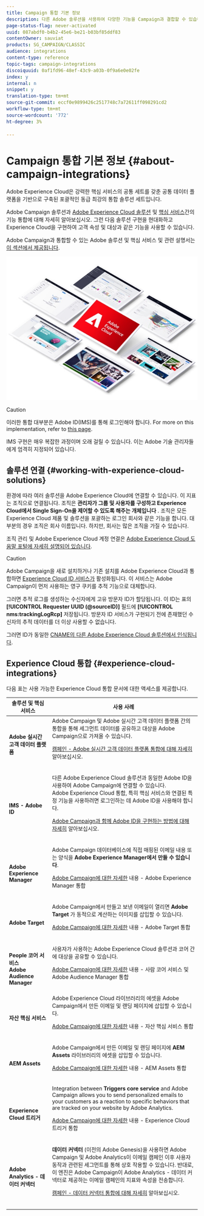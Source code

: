```yaml
---
title: Campaign 통합 기본 정보
description: 다른 Adobe 솔루션을 사용하여 다양한 기능을 Campaign과 결합할 수 있습니다.
page-status-flag: never-activated
uuid: 087abdf0-b4b2-45e6-be21-b03bf85ddf83
contentOwner: sauviat
products: SG_CAMPAIGN/CLASSIC
audience: integrations
content-type: reference
topic-tags: campaign-integrations
discoiquuid: 0af1fd96-48ef-43c9-a03b-0f9a6e0e02fe
index: y
internal: n
snippet: y
translation-type: tm+mt
source-git-commit: eccf0e9899426c2517748c7a72611ff098291cd2
workflow-type: tm+mt
source-wordcount: '772'
ht-degree: 3%

---
```



# Campaign 통합 기본 정보 {#about-campaign-integrations}

Adobe Experience Cloud은 강력한 핵심 서비스의 공통 세트를 갖춘 공통 데이터 플랫폼을 기반으로 구축된 포괄적인 동급 최강의 통합 솔루션 세트입니다.

Adobe Campaign 솔루션과 [Adobe Experience Cloud 솔루션](https://docs.adobe.com/content/help/en/core-services/interface/marketing-cloud-integrations.html) 및 [핵심 서비스](https://docs.adobe.com/content/help/en/core-services/interface/about-core-services/core-services.html)간의 기능 통합에 대해 자세히 알아보십시오. 그런 다음 솔루션 구현을 현대화하고 Experience Cloud을 구현하여 고객 속성 및 대상과 같은 기능을 사용할 수 있습니다.

Adobe Campaign과 통합할 수 있는 Adobe 솔루션 및 핵심 서비스 및 관련 설명서는 [이 섹션에서 제공됩니다](#experience-cloud-integrations).

![](assets/ExCloud-solutions.png)


>[!CAUTION]
>
>이러한 통합 대부분은 Adobe ID(IMS)를 통해 로그인해야 합니다. For more on this implementation, refer to [this page](../../integrations/using/about-adobe-id.md).
>
>IMS 구현은 매우 복잡한 과정이며 오래 걸릴 수 있습니다. 이는 Adobe 기술 관리자들에게 엄격히 지정되어 있습니다.

## 솔루션 연결 {#working-with-experience-cloud-solutions}

환경에 따라 여러 솔루션을 Adobe Experience Cloud에 연결할 수 있습니다. 이 지표는 조직으로 연결됩니다. 조직은 **관리자가 그룹 및 사용자를 구성하고 Experience Cloud에서 Single Sign-On을 제어할 수 있도록 해주는 개체입니다** . 조직은 모든 Experience Cloud 제품 및 솔루션을 포괄하는 로그인 회사와 같은 기능을 합니다. 대부분의 경우 조직은 회사 이름입니다. 하지만, 회사는 많은 조직을 가질 수 있습니다.

조직 관리 및 Adobe Experience Cloud 계정 연결은 [Adobe Experience Cloud 도움말 포털에 자세히 설명되어 있습니다](https://docs.adobe.com/content/help/en/core-services/interface/manage-users-and-products/organizations.html).

>[!CAUTION]
>
>Adobe Campaign을 새로 설치하거나 기존 설치를 Adobe Experience Cloud과 통합하면 [Experience Cloud ID 서비스가](https://docs.adobe.com/content/help/en/id-service/using/home.html) 활성화됩니다. 이 서비스는 Adobe Campaign이 먼저 사용하는 영구 쿠키를 추적 기능으로 대체합니다.
>
>그러면 추적 로그를 생성하는 수신자에게 고유 방문자 ID가 할당됩니다. 이 ID는 표의 **[!UICONTROL Requester UUID (@sourceID)]** 필드에 **[!UICONTROL nms:trackingLogRcp]** 저장됩니다. 방문자 ID 서비스가 구현되기 전에 존재했던 수신자의 추적 데이터를 더 이상 사용할 수 없습니다.
>
>그러면 ID가 동일한 [CNAME의 다른 Adobe Experience Cloud 솔루션에서 인식됩니다](https://docs.adobe.com/content/help/en/id-service/using/reference/analytics-reference/cname.html).

## Experience Cloud 통합 {#experience-cloud-integrations}

다음 표는 사용 가능한 Experience Cloud 통합 문서에 대한 액세스를 제공합니다.

<table> 
 <thead> 
  <tr> 
   <th> 솔루션 및 핵심 서비스<br /> </th> 
   <th> 사용 사례<br /> </th> 
  </tr> 
 </thead> 
 <tbody> 
  <tr> 
   <td> <strong>Adobe 실시간 고객 데이터 플랫폼</strong><br /> </td> 
   <td> Adobe Campaign 및 Adobe 실시간 고객 데이터 플랫폼 간의 통합을 통해 세그먼트 데이터를 공유하고 대상을 Adobe Campaign으로 가져올 수 있습니다.<br /> <p><a href="https://docs.adobe.com/content/help/en/experience-platform/rtcdp/destinations/destinations-cat/adobe-destinations/adobe-campaign-destination.html">캠페인 - Adobe 실시간 고객 데이터 플랫폼 통합에 대해 자세히</a> 알아보십시오.</p><br /> </td> 
  </tr> 
  <tr> 
   <td> <strong>IMS - Adobe ID</strong><br /> </td> 
   <td> 다른 Adobe Experience Cloud 솔루션과 동일한 Adobe ID을 사용하여 Adobe Campaign에 연결할 수 있습니다.<br /> Adobe Experience Cloud 통합, 특히 핵심 서비스와 연결된 특정 기능을 사용하려면 로그인하는 데 Adobe ID을 사용해야 합니다.<br /> <p><a href="../../integrations/using/about-adobe-id.md">Adobe Campaign과 함께 Adobe ID을 구현하는 방법에 대해 자세히</a> 알아보십시오.</p><br /> </td> 
  </tr> 
  <tr> 
   <td> <strong>Adobe Experience Manager</strong><br /> </td> 
   <td> Adobe Campaign 데이터베이스에 직접 매핑된 이메일 내용 또는 양식을 <strong>Adobe Experience Manager에서 만들 수 있습니다</strong>.<br /> <p><a href="../../integrations/using/about-adobe-experience-manager.md">Adobe Campaign에 대한 자세한</a> 내용 - Adobe Experience Manager 통합</p><br /> </td> 
  </tr> 
  <tr> 
   <td> <strong>Adobe Target</strong><br /> </td> 
   <td> Adobe Campaign에서 만들고 보낸 이메일이 열리면 <strong>Adobe Target</strong> 가 동적으로 계산하는 이미지를 삽입할 수 있습니다.<br /> <p><a href="../../integrations/using/integrating-with-adobe-target.md">Adobe Campaign에 대한 자세한</a> 내용 - Adobe Target 통합</p><br /> </td> 
  </tr> 
  <tr> 
   <td> <strong>People 코어 서비스</strong><br /> <strong>Adobe Audience Manager</strong><br /> </td> 
   <td> 사용자가 사용하는 Adobe Experience Cloud 솔루션과 코어 간에 대상을 공유할 수 있습니다.<br /> <p><a href="../../integrations/using/sharing-audiences-with-adobe-experience-cloud.md">Adobe Campaign에 대한 자세한</a> 내용 - 사람 코어 서비스 및 Adobe Audience Manager 통합</p><br /> </td> 
  </tr> 
  <tr> 
   <td> <strong>자산 핵심 서비스</strong><br /> </td> 
   <td> Adobe Experience Cloud 라이브러리의 에셋을 Adobe Campaign에서 만든 이메일 및 랜딩 페이지에 삽입할 수 있습니다.<br /> <p><a href="../../integrations/using/configuring-access-to-assets.md#integrating-with-experience-cloud-assets">Adobe Campaign에 대한 자세한</a> 내용 - 자산 핵심 서비스 통합</p><br /> </td> 
  </tr> 
  <tr> 
   <td> <strong>AEM Assets</strong><br /> </td> 
   <td> Adobe Campaign에서 만든 이메일 및 랜딩 페이지에 <strong>AEM Assets</strong> 라이브러리의 에셋을 삽입할 수 있습니다.<br /> <p><a href="../../integrations/using/configuring-access-to-assets.md#integrating-with-aem-assets">Adobe Campaign에 대한 자세한</a> 내용 - AEM Assets 통합</p><br /> </td> 
  </tr> 
  <tr> 
   <td> <strong>Experience Cloud 트리거</strong><br /> </td> 
   <td> Integration between <strong>Triggers core service</strong> and Adobe Campaign allows you to send personalized emails to your customers as a reaction to specific behaviors that are tracked on your website by Adobe Analytics.<br /> <p><a href="https://helpx.adobe.com/kr/campaign/kb/triggers-and-campaign.html">Adobe Campaign에 대한 자세한</a> 내용 - Experience Cloud 트리거 통합</p><br /> </td> 
  </tr> 
  <tr> 
   <td> <strong>Adobe Analytics - 데이터 커넥터</strong><br /> </td> 
   <td> <strong>데이터 커넥터</strong> (이전의 Adobe Genesis)을 사용하면 Adobe Campaign 및 Adobe Analytics이 이메일 캠페인 이후 사용자 동작과 관련된 세그먼트를 통해 상호 작용할 수 있습니다. 반대로, 이 엔진은 Adobe Campaign이 Adobe Analytics - 데이터 커넥터로 제공하는 이메일 캠페인의 지표와 속성을 전송합니다.<br /> <p><a href="../../platform/using/adobe-analytics-data-connector.md">캠페인 - 데이터 커넥터 통합에 대해 자세히</a> 알아보십시오.</p><br /> </td> 
  </tr> 
 </tbody> 
</table>

